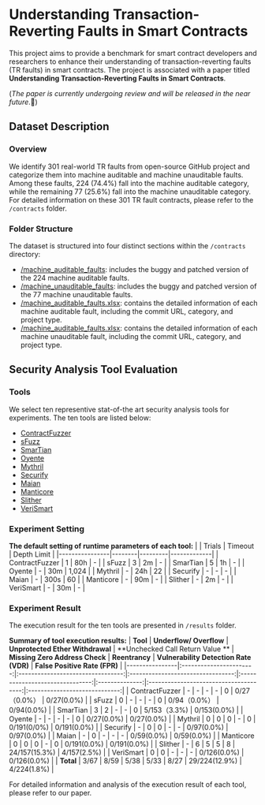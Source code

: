 # Understanding Transaction-Reverting Faults in Smart Contracts
This project aims to provide a benchmark for smart contract developers and researchers to enhance their understanding of transaction-reverting faults (TR faults) in smart contracts.
The project is associated with a paper titled <b>Understanding Transaction-Reverting Faults in Smart Contracts</b>.

(<i>The paper is currently undergoing review and will be released in the near future</i>.🌟)


## Dataset Description 
### Overview
We identify 301 real-world TR faults from open-source GitHub project and categorize them into machine auditable and machine unauditable faults. 
Among these faults, 224 (74.4%) fall into the machine auditable category, while the remaining 77 (25.6%) fall into the machine unauditable category. For detailed information on these 301 TR fault contracts, please refer to the `/contracts` folder.

### Folder Structure
The dataset is structured into four distinct sections within the `/contracts` directory:
+ [/machine_auditable_faults](/contracts/machine_auditable_faults): includes the buggy and patched version of the 224 machine auditable faults.
+ [/machine_unauditable_faults](/contracts/machine_unauditable_faults): includes the buggy and patched version of the 77 machine unauditable faults.
+ [/machine_auditable_faults.xlsx](/contracts/machine_auditable_faults.xlsx): contains the detailed information of each machine auditable fault, including the commit URL, category, and project type.
+ [/machine_auditable_faults.xlsx](/contracts/machine_unauditable_faults.xlsx): contains the detailed information of each machine unauditable fault, including the commit URL, category, and project type.


## Security Analysis Tool Evaluation
### Tools
We select ten representive stat-of-the art security analysis tools for experiments. The ten tools are listed below:
* [ContractFuzzer](https://github.com/gongbell/ContractFuzzer)
* [sFuzz](https://github.com/duytai/sFuzz)
* [SmarTian](https://github.com/SoftSec-KAIST/Smartian)
* [Oyente](https://github.com/enzymefinance/oyente)
* [Mythril](https://github.com/ConsenSys/mythril)
* [Securify](https://github.com/eth-sri/securify)
* [Maian](https://github.com/ivicanikolicsg/MAIAN)
* [Manticore](https://github.com/trailofbits/manticore)
* [Slither](https://github.com/crytic/slither)
* [VeriSmart](https://github.com/kupl/VeriSmart-public)

### Experiment Setting
 
**The default setting of runtime parameters of each tool:**
|                | Trials | Timeout | Depth Limit |
|----------------|--------|---------|-------------|
| ContractFuzzer | 1      | 80h     | -           |
| sFuzz          | 3      | 2m      | -           |
| SmarTian       | 5      | 1h      | -          |
| Oyente         | -      | 30m     | 1,024       |
| Mythril        | -      | 24h     | 22          |
| Securify       | -      | -       | -           |
| Maian          | -      | 300s    | 60          |
| Manticore      | -      | 90m     | -           |
| Slither        | -      | 2m      | -           |
| VeriSmart      | -      | 30m     | -           |


### Experiment Result
The execution result for the ten tools are presented in `/results` folder.

**Summary of tool execution results:**
| **Tool**       | **Underflow/ Overflow** | **Unprotected Ether  Withdrawal** | **Unchecked Call  Return Value ** | **Missing Zero  Address Check** | **Reentrancy** | **Vulnerability Detection Rate (VDR)** | **False Positive Rate (FPR)** |
|----------------|:-----------------------:|:---------------------------------:|:---------------------------------:|:-------------------------------:|:--------------:|:--------------------------------------:|:-----------------------------:|
| ContractFuzzer |            -            |                 -                 |                 -                 |                -                |        0       |              0/27（0.0%）              |           0/27(0.0%)          |
| sFuzz          |            0            |                 -                 |                 -                 |                -                |        0       |              0/94（0.0%）              |           0/94(0.0%)          |
| SmarTian       |            3            |                 2                 |                 -                 |                -                |        0       |              5/153（3.3%)              |          0/153(0.0%)          |
| Oyente         |            -            |                 -                 |                 -                 |                -                |        0       |               0/27(0.0%)               |           0/27(0.0%)          |
| Mythril        |            0            |                 0                 |                 0                 |                -                |        0       |               0/191(0/0%)              |          0/191(0.0%)          |
| Securify       |            -            |                 0                 |                 0                 |                -                |        -       |               0/97(0.0%)               |           0/97(0.0%)          |
| Maian          |            -            |                 0                 |                 -                 |                -                |        -       |               0/59(0.0%)               |           0/59(0.0%)          |
| Manticore      |            0            |                 0                 |                 0                 |                -                |        0       |               0/191(0.0%)              |          0/191(0.0%)          |
| Slither        |            -            |                 6                 |                 5                 |                5                |        8       |              24/157(15.3%)             |          4/157(2.5%)          |
| VeriSmart      |            0            |                 0                 |                 -                 |                -                |        -       |               0/126(0.0%)              |          0/126(0.0%)          |
| **Total**      |           3/67          |                8/59               |                5/38               |               5/33              |      8/27      |              29/224(12.9%)             |          4/224(1.8%)          |

For detailed information and analysis of the execution result of each tool, please refer to our paper. 
